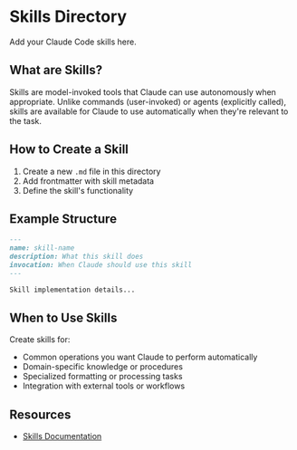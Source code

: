 # Skills Directory

Add your Claude Code skills here.

## What are Skills?

Skills are model-invoked tools that Claude can use autonomously when appropriate. Unlike commands (user-invoked) or agents (explicitly called), skills are available for Claude to use automatically when they're relevant to the task.

## How to Create a Skill

1. Create a new `.md` file in this directory
2. Add frontmatter with skill metadata
3. Define the skill's functionality

## Example Structure

```markdown
---
name: skill-name
description: What this skill does
invocation: When Claude should use this skill
---

Skill implementation details...
```

## When to Use Skills

Create skills for:
- Common operations you want Claude to perform automatically
- Domain-specific knowledge or procedures
- Specialized formatting or processing tasks
- Integration with external tools or workflows

## Resources

- [Skills Documentation](https://docs.claude.com/en/docs/claude-code/skills.md)
